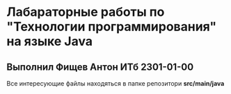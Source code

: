 # Лабараторные работы по "Технологии программирования" на языке Java
## Выполнил Фищев Антон ИТб 2301-01-00

Все интересующие файлы находяться в папке репозитори __src/main/java__

